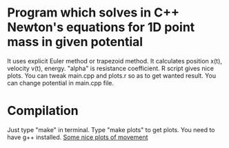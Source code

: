 # Program which solves in C++ Newton's equations for 1D point mass in given potential
It uses explicit Euler method or trapezoid method. It calculates position x(t),
velocity v(t), energy. "alpha" is resistance coefficient. R script gives nice
plots. You can tweak main.cpp and plots.r so as to get wanted result. You can
change potential in main.cpp file.
# Compilation
Just type "make" in terminal. Type "make plots" to get plots. You need to have
g++ installed.
[Some nice plots of movement](mass3_file_all.pdf)

